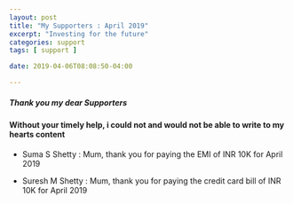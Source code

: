 ```yaml
---
layout: post
title: "My Supporters : April 2019"
excerpt: "Investing for the future"
categories: support
tags: [ support ]

date: 2019-04-06T08:08:50-04:00

---
```




##### Thank you my dear Supporters

#### Without your timely help, i could not and would not be able to write to my hearts content

* Suma S Shetty : Mum, thank you for paying the EMI of INR 10K for April 2019

* Suresh M Shetty : Mum, thank you for paying the credit card bill of INR 10K for April 2019
